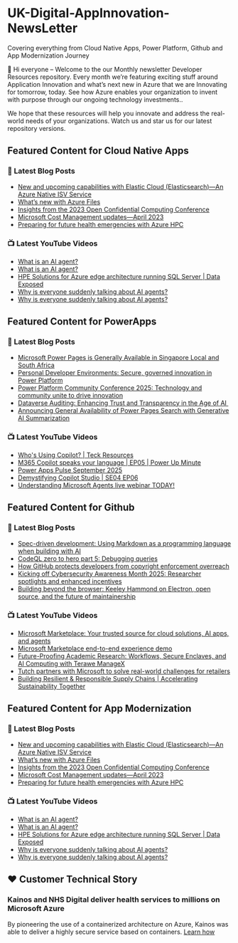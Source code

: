 # UK-Digital-AppInnovation-NewsLetter

Covering everything from Cloud Native Apps, Power Platform, Github and App Modernization Journey

👋 Hi everyone – Welcome to the our Monthly newsletter Developer Resources repository. Every month we’re featuring exciting stuff around Application Innovation and what’s next new in Azure that we are Innovating for tomorrow, today. See how Azure enables your organization to invent with purpose through our ongoing technology investments..


We hope that these resources will help you innovate and address the real-world needs of your organizations. Watch us and star us for our latest repository versions.

## Featured Content for Cloud Native Apps


### 📝 Latest Blog Posts

    
<!-- BLOGCNA:START -->
- [New and upcoming capabilities with Elastic Cloud (Elasticsearch)—An Azure Native ISV Service](https://azure.microsoft.com/blog/new-and-upcoming-capabilities-with-elastic-cloud-elasticsearch-an-azure-native-isv-service/)
- [What’s new with Azure Files](https://azure.microsoft.com/blog/what-s-new-with-azure-files/)
- [Insights from the 2023 Open Confidential Computing Conference](https://azure.microsoft.com/blog/insights-from-the-2023-open-confidential-computing-conference/)
- [Microsoft Cost Management updates—April 2023](https://azure.microsoft.com/blog/microsoft-cost-management-updates-april-2023/)
- [Preparing for future health emergencies with Azure HPC ](https://azure.microsoft.com/blog/preparing-for-future-health-emergencies-with-azure-hpc/)
<!-- BLOGCNA:END -->

### 📺 Latest YouTube Videos

 
<!-- YOUTUBECNA:START -->
- [What is an AI agent?](https://www.youtube.com/watch?v=xG3py56UBUo)
- [What is an AI agent?](https://www.youtube.com/shorts/5ms4A7NELtw)
- [HPE Solutions for Azure edge architecture running SQL Server | Data Exposed](https://www.youtube.com/watch?v=QCF0C7NpBcE)
- [Why is everyone suddenly talking about AI agents?](https://www.youtube.com/watch?v=vewSU9egocs)
- [Why is everyone suddenly talking about AI agents?](https://www.youtube.com/shorts/Ysm86Aymd2M)
<!-- YOUTUBECNA:END -->

##  Featured Content for PowerApps
### 📝 Latest Blog Posts
<!-- BLOGPOWER:START -->
- [Microsoft Power Pages is Generally Available in Singapore Local and South Africa](https://www.microsoft.com/en-us/power-platform/blog/power-pages/microsoft-power-pages-is-generally-available-in-singapore-local-and-south-africa/)
- [Personal Developer Environments: Secure, governed innovation in Power Platform](https://www.microsoft.com/en-us/power-platform/blog/2025/09/18/personal-developer-environments-secure-governed-innovation-in-power-platform/)
- [Power Platform Community Conference 2025: Technology and community unite to drive innovation](https://www.microsoft.com/en-us/power-platform/blog/power-apps/power-platform-community-conference-2025-technology-and-community-unite-to-drive-innovation/)
- [Dataverse Auditing: Enhancing Trust and Transparency in the Age of AI ](https://www.microsoft.com/en-us/power-platform/blog/2025/09/11/dataverse-auditing/)
- [Announcing General Availability of Power Pages Search with Generative AI Summarization](https://www.microsoft.com/en-us/power-platform/blog/power-pages/announcing-general-availability-of-power-pages-search-with-generative-ai-summarization/)
<!-- BLOGPOWER:END -->
 ### 📺 Latest YouTube Videos
    
<!-- YOUTUBEPOWER:START -->
- [Who&#39;s Using Copilot? | Teck Resources](https://www.youtube.com/watch?v=Zmd4jjAX9Wk)
- [M365 Copilot speaks your language | EP05 | Power Up Minute](https://www.youtube.com/watch?v=am17eDZY2Ug)
- [Power Apps Pulse September 2025](https://www.youtube.com/watch?v=QF1jEkg3CM0)
- [Demystifying Copilot Studio | SE04 EP06](https://www.youtube.com/watch?v=fQ7cq6QLBZQ)
- [Understanding Microsoft Agents live webinar TODAY!](https://www.youtube.com/shorts/CIlwDQLOew4)
<!-- YOUTUBEPOWER:END -->

##  Featured Content for Github
### 📝 Latest Blog Posts
<!-- BLOGGITHUB:START -->
- [Spec-driven development: Using Markdown as a programming language when building with AI](https://github.blog/ai-and-ml/generative-ai/spec-driven-development-using-markdown-as-a-programming-language-when-building-with-ai/)
- [CodeQL zero to hero part 5: Debugging queries](https://github.blog/security/vulnerability-research/codeql-zero-to-hero-part-5-debugging-queries/)
- [How GitHub protects developers from copyright enforcement overreach](https://github.blog/news-insights/policy-news-and-insights/how-github-protects-developers-from-copyright-enforcement-overreach/)
- [Kicking off Cybersecurity Awareness Month 2025: Researcher spotlights and enhanced incentives](https://github.blog/security/vulnerability-research/kicking-off-cybersecurity-awareness-month-2025-researcher-spotlights-and-enhanced-incentives/)
- [Building beyond the browser: Keeley Hammond on Electron, open source, and the future of maintainership](https://github.blog/open-source/maintainers/building-beyond-the-browser-keeley-hammond-on-electron-open-source-and-the-future-of-maintainership/)
<!-- BLOGGITHUB:END -->
### 📺 Latest YouTube Videos
<!-- YOUTUBEGITHUB:START -->
- [Microsoft Marketplace: Your trusted source for cloud solutions, AI apps, and agents](https://www.youtube.com/watch?v=ACM_lNWx8kQ)
- [Microsoft Marketplace end-to-end experience demo](https://www.youtube.com/watch?v=SilJPeLXmL8)
- [Future-Proofing Academic Research: Workflows, Secure Enclaves, and AI Computing with Terawe ManageX](https://www.youtube.com/watch?v=vdZeka_5-Ss)
- [Tutch partners with Microsoft to solve real-world challenges for retailers](https://www.youtube.com/watch?v=0BqIUtFL3KY)
- [Building Resilient &amp; Responsible Supply Chains | Accelerating Sustainability Together](https://www.youtube.com/watch?v=zQukNIKywIo)
<!-- YOUTUBEGITHUB:END -->
##  Featured Content for App Modernization
### 📝 Latest Blog Posts
<!-- BLOGAPPMOD:START -->
- [New and upcoming capabilities with Elastic Cloud (Elasticsearch)—An Azure Native ISV Service](https://azure.microsoft.com/blog/new-and-upcoming-capabilities-with-elastic-cloud-elasticsearch-an-azure-native-isv-service/)
- [What’s new with Azure Files](https://azure.microsoft.com/blog/what-s-new-with-azure-files/)
- [Insights from the 2023 Open Confidential Computing Conference](https://azure.microsoft.com/blog/insights-from-the-2023-open-confidential-computing-conference/)
- [Microsoft Cost Management updates—April 2023](https://azure.microsoft.com/blog/microsoft-cost-management-updates-april-2023/)
- [Preparing for future health emergencies with Azure HPC ](https://azure.microsoft.com/blog/preparing-for-future-health-emergencies-with-azure-hpc/)
<!-- BLOGAPPMOD:END -->
### 📺 Latest YouTube Videos
<!-- YOUTUBEAPPMOD:START -->
- [What is an AI agent?](https://www.youtube.com/watch?v=xG3py56UBUo)
- [What is an AI agent?](https://www.youtube.com/shorts/5ms4A7NELtw)
- [HPE Solutions for Azure edge architecture running SQL Server | Data Exposed](https://www.youtube.com/watch?v=QCF0C7NpBcE)
- [Why is everyone suddenly talking about AI agents?](https://www.youtube.com/watch?v=vewSU9egocs)
- [Why is everyone suddenly talking about AI agents?](https://www.youtube.com/shorts/Ysm86Aymd2M)
<!-- YOUTUBEAPPMOD:END -->


## ♥️ Customer Technical Story 

### Kainos and NHS Digital deliver health services to millions on Microsoft Azure

By pioneering the use of a containerized architecture on Azure, Kainos was able to deliver a highly secure service based on containers. [Learn how](https://customers.microsoft.com/en-us/story/1368348549535774520-kainos-and-nhs-digital-deliver-health-services-to-millions-on-microsoft-azure)

